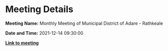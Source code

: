 # Meeting Details

**Meeting Name:** Monthly Meeting of Municipal District of Adare - Rathkeale

**Date and Time:** 2021-12-14 09:30:00

**<a href="https://www.limerick.ie/council/whats-on/monthly-meeting-municipal-district-adare-rathkeale-74" target="_blank">Link to meeting</a>**
